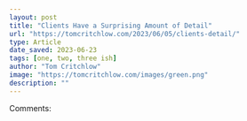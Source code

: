 ```yaml
---
layout: post
title: "Clients Have a Surprising Amount of Detail"
url: "https://tomcritchlow.com/2023/06/05/clients-detail/"
type: Article
date_saved: 2023-06-23
tags: [one, two, three ish]
author: "Tom Critchlow"
image: "https://tomcritchlow.com/images/green.png"
description: ""
---
```


Comments: 